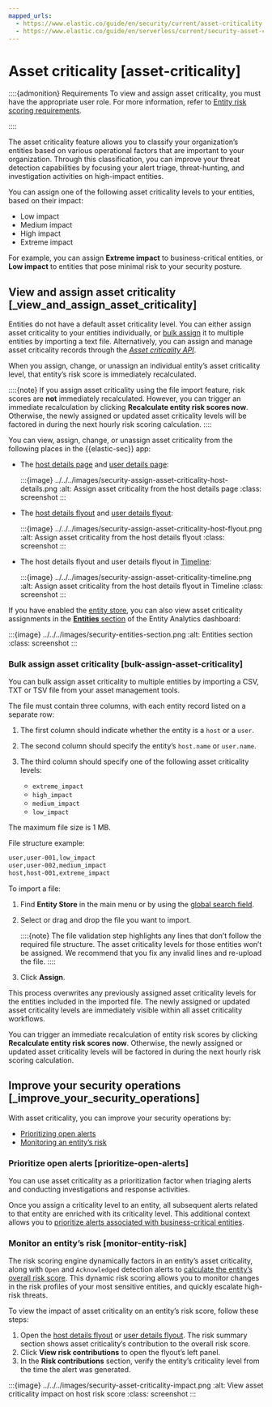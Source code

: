 ```yaml
---
mapped_urls:
  - https://www.elastic.co/guide/en/security/current/asset-criticality.html
  - https://www.elastic.co/guide/en/serverless/current/security-asset-criticality.html
---
```


# Asset criticality [asset-criticality]

::::{admonition} Requirements
To view and assign asset criticality, you must have the appropriate user role. For more information, refer to [Entity risk scoring requirements](entity-risk-scoring-requirements.md).

::::


The asset criticality feature allows you to classify your organization’s entities based on various operational factors that are important to your organization. Through this classification, you can improve your threat detection capabilities by focusing your alert triage, threat-hunting, and investigation activities on high-impact entities.

You can assign one of the following asset criticality levels to your entities, based on their impact:

* Low impact
* Medium impact
* High impact
* Extreme impact

For example, you can assign **Extreme impact** to business-critical entities, or **Low impact** to entities that pose minimal risk to your security posture.


## View and assign asset criticality [_view_and_assign_asset_criticality]

Entities do not have a default asset criticality level. You can either assign asset criticality to your entities individually, or [bulk assign](#bulk-assign-asset-criticality) it to multiple entities by importing a text file. Alternatively, you can assign and manage asset criticality records through the [*Asset criticality API*](https://www.elastic.co/docs/api/doc/kibana/v8/group/endpoint-security-entity-analytics-api).

When you assign, change, or unassign an individual entity’s asset criticality level, that entity’s risk score is immediately recalculated.

::::{note}
If you assign asset criticality using the file import feature, risk scores are **not** immediately recalculated. However, you can trigger an immediate recalculation by clicking **Recalculate entity risk scores now**. Otherwise, the newly assigned or updated asset criticality levels will be factored in during the next hourly risk scoring calculation.
::::


You can view, assign, change, or unassign asset criticality from the following places in the {{elastic-sec}} app:

* The [host details page](../explore/hosts-page.md#host-details-page) and [user details page](../explore/users-page.md#user-details-page):

    :::{image} ../../../images/security-assign-asset-criticality-host-details.png
    :alt: Assign asset criticality from the host details page
    :class: screenshot
    :::

* The [host details flyout](../explore/hosts-page.md#host-details-flyout) and [user details flyout](../explore/users-page.md#user-details-flyout):

    :::{image} ../../../images/security-assign-asset-criticality-host-flyout.png
    :alt: Assign asset criticality from the host details flyout
    :class: screenshot
    :::

* The host details flyout and user details flyout in [Timeline](../investigate/timeline.md):

    :::{image} ../../../images/security-assign-asset-criticality-timeline.png
    :alt: Assign asset criticality from the host details flyout in Timeline
    :class: screenshot
    :::


If you have enabled the [entity store](entity-store.md), you can also view asset criticality assignments in the [**Entities** section](../dashboards/entity-analytics-dashboard.md#entity-entities) of the Entity Analytics dashboard:

:::{image} ../../../images/security-entities-section.png
:alt: Entities section
:class: screenshot
:::


### Bulk assign asset criticality [bulk-assign-asset-criticality]

You can bulk assign asset criticality to multiple entities by importing a CSV, TXT or TSV file from your asset management tools.

The file must contain three columns, with each entity record listed on a separate row:

1. The first column should indicate whether the entity is a `host` or a `user`.
2. The second column should specify the entity’s `host.name` or `user.name`.
3. The third column should specify one of the following asset criticality levels:

    * `extreme_impact`
    * `high_impact`
    * `medium_impact`
    * `low_impact`


The maximum file size is 1 MB.

File structure example:

```txt
user,user-001,low_impact
user,user-002,medium_impact
host,host-001,extreme_impact
```

To import a file:

1. Find **Entity Store** in the main menu or by using the [global search field](/explore-analyze/find-and-organize/find-apps-and-objects.md).
2. Select or drag and drop the file you want to import.

    ::::{note}
    The file validation step highlights any lines that don’t follow the required file structure. The asset criticality levels for those entities won’t be assigned. We recommend that you fix any invalid lines and re-upload the file.
    ::::

3. Click **Assign**.

This process overwrites any previously assigned asset criticality levels for the entities included in the imported file. The newly assigned or updated asset criticality levels are immediately visible within all asset criticality workflows.

You can trigger an immediate recalculation of entity risk scores by clicking **Recalculate entity risk scores now**. Otherwise, the newly assigned or updated asset criticality levels will be factored in during the next hourly risk scoring calculation.


## Improve your security operations [_improve_your_security_operations]

With asset criticality, you can improve your security operations by:

* [Prioritizing open alerts](asset-criticality.md#prioritize-open-alerts)
* [Monitoring an entity’s risk](asset-criticality.md#monitor-entity-risk)


### Prioritize open alerts [prioritize-open-alerts]

You can use asset criticality as a prioritization factor when triaging alerts and conducting investigations and response activities.

Once you assign a criticality level to an entity, all subsequent alerts related to that entity are enriched with its criticality level. This additional context allows you to [prioritize alerts associated with business-critical entities](view-analyze-risk-score-data.md#triage-alerts-associated-with-high-risk-or-business-critical-entities).


### Monitor an entity’s risk [monitor-entity-risk]

The risk scoring engine dynamically factors in an entity’s asset criticality, along with `Open` and `Acknowledged` detection alerts to [calculate the entity’s overall risk score](entity-risk-scoring.md#how-is-risk-score-calculated). This dynamic risk scoring allows you to monitor changes in the risk profiles of your most sensitive entities, and quickly escalate high-risk threats.

To view the impact of asset criticality on an entity’s risk score, follow these steps:

1. Open the [host details flyout](../explore/hosts-page.md#host-details-flyout) or [user details flyout](../explore/users-page.md#user-details-flyout). The risk summary section shows asset criticality’s contribution to the overall risk score.
2. Click **View risk contributions** to open the flyout’s left panel.
3. In the **Risk contributions** section, verify the entity’s criticality level from the time the alert was generated.

:::{image} ../../../images/security-asset-criticality-impact.png
:alt: View asset criticality impact on host risk score
:class: screenshot
:::

